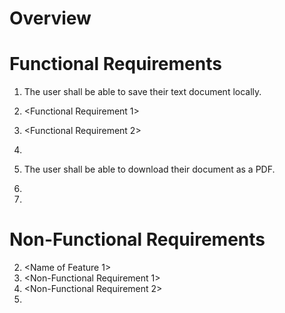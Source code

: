 # Overview

<!-- Describe the purpose of this document in 1 paragraph of less … hint: it is  your SRS  -->

# Functional Requirements

1. The user shall be able to save their text document locally.
 1. <Functional Requirement 1> 
 2. <Functional Requirement 2> 
 3. <And so on> 

2. The user shall be able to download their document as a PDF.
 1.
 2.

# Non-Functional Requirements

2. <Name of Feature 1> 
 1. <Non-Functional Requirement 1> 
 2. <Non-Functional Requirement 2> 
 3. <And so on>
